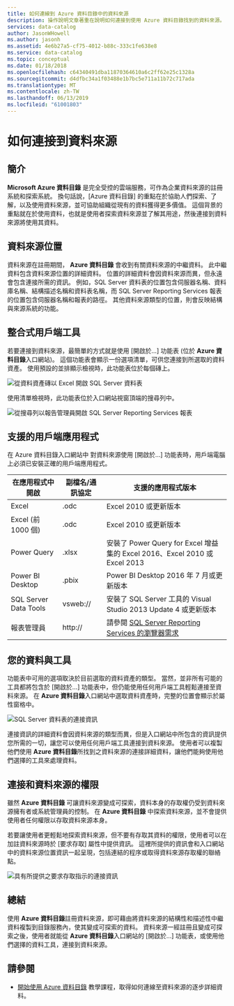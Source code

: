 ```yaml
---
title: 如何連線到 Azure 資料目錄中的資料來源
description: 操作說明文章著重在說明如何連接到使用 Azure 資料目錄找到的資料來源。
services: data-catalog
author: JasonWHowell
ms.author: jasonh
ms.assetid: 4e6b27a5-cf75-4012-b88c-333c1fe638e8
ms.service: data-catalog
ms.topic: conceptual
ms.date: 01/18/2018
ms.openlocfilehash: c64340491dba11870364610a6c2ff62e25c1328a
ms.sourcegitcommit: d4dfbc34a1f03488e1b7bc5e711a11b72c717ada
ms.translationtype: MT
ms.contentlocale: zh-TW
ms.lasthandoff: 06/13/2019
ms.locfileid: "61001803"
---
```

# <a name="how-to-connect-to-data-sources"></a>如何連接到資料來源
## <a name="introduction"></a>簡介
**Microsoft Azure 資料目錄** 是完全受控的雲端服務，可作為企業資料來源的註冊系統和探索系統。 換句話說，[Azure 資料目錄]  的重點在於協助人們探索、了解，以及使用資料來源，並可協助組織從現有的資料獲得更多價值。 這個背景的重點就在於使用資料，也就是使用者探索資料來源並了解其用途，然後連接到資料來源將使用其資料。

## <a name="data-source-locations"></a>資料來源位置
資料來源在註冊期間， **Azure 資料目錄** 會收到有關資料來源的中繼資料。 此中繼資料包含資料來源位置的詳細資料。 位置的詳細資料會因資料來源而異，但永遠會包含連接所需的資訊。 例如，SQL Server 資料表的位置包含伺服器名稱、資料庫名稱、結構描述名稱和資料表名稱，而 SQL Server Reporting Services 報表的位置包含伺服器名稱和報表的路徑。 其他資料來源類型的位置，則會反映結構與來源系統的功能。

## <a name="integrated-client-tools"></a>整合式用戶端工具
若要連接到資料來源，最簡單的方式就是使用 [開啟於...] 功能表 (位於 **Azure 資料目錄**入口網站)。 這個功能表會顯示一份選項清單，可供您連接到所選取的資料資產。
使用預設的並排顯示檢視時，此功能表位於每個磚上。

 ![從資料資產磚以 Excel 開啟 SQL Server 資料表](./media/data-catalog-how-to-connect/data-catalog-how-to-connect1.png)

使用清單檢視時，此功能表位於入口網站視窗頂端的搜尋列中。

 ![從搜尋列以報告管理員開啟 SQL Server Reporting Services 報表](./media/data-catalog-how-to-connect/data-catalog-how-to-connect2.png)

## <a name="supported-client-applications"></a>支援的用戶端應用程式
在 Azure 資料目錄入口網站中 對資料來源使用 [開啟於...] 功能表時，用戶端電腦上必須已安裝正確的用戶端應用程式。

| 在應用程式中開啟 | 副檔名/通訊協定 | 支援的應用程式版本 |
| --- | --- | --- |
| Excel |.odc |Excel 2010 或更新版本 |
| Excel (前 1000 個) |.odc |Excel 2010 或更新版本 |
| Power Query |.xlsx |安裝了 Power Query for Excel 增益集的 Excel 2016、Excel 2010 或 Excel 2013 |
| Power BI Desktop |.pbix |Power BI Desktop 2016 年 7 月或更新版本 |
| SQL Server Data Tools |vsweb:// |安裝了 SQL Server 工具的 Visual Studio 2013 Update 4 或更新版本 |
| 報表管理員 |http:// |請參閱 [SQL Server Reporting Services 的瀏覽器需求](https://technet.microsoft.com/library/ms156511.aspx) |

## <a name="your-data-your-tools"></a>您的資料與工具
功能表中可用的選項取決於目前選取的資料資產的類型。 當然，並非所有可能的工具都將包含於 [開啟於...] 功能表中，但仍能使用任何用戶端工具輕鬆連接至資料來源。 在 **Azure 資料目錄**入口網站中選取資料資產時，完整的位置會顯示於屬性窗格中。

 ![SQL Server 資料表的連接資訊](./media/data-catalog-how-to-connect/data-catalog-how-to-connect3.png)

連接資訊的詳細資料會因資料來源的類型而異，但是入口網站中所包含的資訊提供您所需的一切，讓您可以使用任何用戶端工具連接到資料來源。 使用者可以複製他們使用 **Azure 資料目錄**所找到之資料來源的連接詳細資料，讓他們能夠使用他們選擇的工具來處理資料。

## <a name="connecting-and-data-source-permissions"></a>連接和資料來源的權限
雖然 **Azure 資料目錄** 可讓資料來源變成可探索，資料本身的存取權仍受到資料來源擁有者或系統管理員的控制。 在 **Azure 資料目錄** 中探索資料來源，並不會提供使用者任何權限以存取資料來源本身。

若要讓使用者更輕鬆地探索資料來源，但不要有存取其資料的權限，使用者可以在加註資料來源時於 [要求存取] 屬性中提供資訊。 這裡所提供的資訊會和入口網站中的資料來源位置資訊一起呈現，包括連結的程序或取得資料來源存取權的聯絡點。

 ![具有所提供之要求存取指示的連接資訊](./media/data-catalog-how-to-connect/data-catalog-how-to-connect4.png)

## <a name="summary"></a>總結
使用 **Azure 資料目錄**註冊資料來源，即可藉由將資料來源的結構性和描述性中繼資料複製到目錄服務內，使其變成可探索的資料。 資料來源一經註冊且變成可探索之後，使用者就能從 **Azure 資料目錄**入口網站的 [開啟於...] 功能表，或使用他們選擇的資料工具，連接到資料來源。

## <a name="see-also"></a>請參閱
* [開始使用 Azure 資料目錄](data-catalog-get-started.md) 教學課程，取得如何連線至資料來源的逐步詳細資料。
